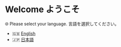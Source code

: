 # Welcome ようこそ

🌐 Please select your language. 言語を選択してください。

* 🇬🇧 [English](https://docs.joholab.com/stldb/v/en/)
* 🇯🇵 [日本語](https://docs.joholab.com/stldb/v/ja/)

